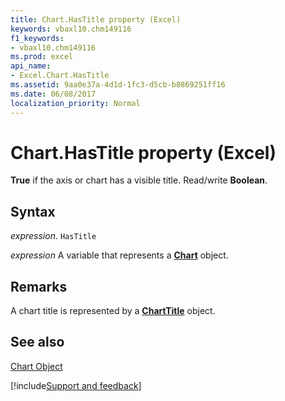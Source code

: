 ```yaml
---
title: Chart.HasTitle property (Excel)
keywords: vbaxl10.chm149116
f1_keywords:
- vbaxl10.chm149116
ms.prod: excel
api_name:
- Excel.Chart.HasTitle
ms.assetid: 9aa0e37a-4d1d-1fc3-d5cb-b8869251ff16
ms.date: 06/08/2017
localization_priority: Normal
---
```



# Chart.HasTitle property (Excel)

 **True** if the axis or chart has a visible title. Read/write **Boolean**.


## Syntax

_expression_. `HasTitle`

_expression_ A variable that represents a **[Chart](Excel.Chart(object).md)** object.


## Remarks

A chart title is represented by a  **[ChartTitle](Excel.ChartTitle(object).md)** object.


## See also


[Chart Object](Excel.Chart(object).md)

[!include[Support and feedback](~/includes/feedback-boilerplate.md)]